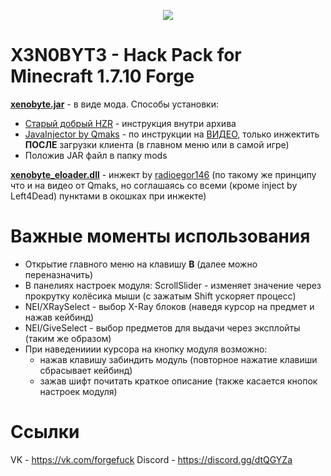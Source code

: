 <p align="center"><img src="https://github.com/N1nt4nd0/Xenobyte/blob/master/logo.png"></p>

# X3N0BYT3 - Hack Pack for Minecraft 1.7.10 Forge

<a href="https://github.com/N1nt4nd0/Xenobyte/blob/master/xenobyte.jar"><b>xenobyte.jar</b></a> - в виде мода. Способы установки:
  - <a href="https://yadi.sk/d/VRL1rF5E3KQHzb">Старый добрый HZR</a> - инструкция внутри архива
  - <a href="https://yadi.sk/d/l-bIC0a-grPrgA">JavaInjector by Qmaks</a> - по инструкции на <a href="https://www.youtube.com/watch?v=hmquFs06PlU">ВИДЕО</a>, только инжектить <b>ПОСЛЕ</b> загрузки клиента (в главном меню или в самой игре)
  - Положив JAR файл в папку mods
  
<a href="https://github.com/N1nt4nd0/Xenobyte/blob/master/xenobyte_eloader.dll"><b>xenobyte_eloader.dll</b></a> - инжект by <a href="https://github.com/radioegor146">radioegor146</a> (по такому же принципу что и на видео от Qmaks, но соглашаясь со всеми (кроме inject by Left4Dead) пунктами в окошках при инжекте)

# Важные моменты использования

  - Открытие главного меню на клавишу <b>B</b> (далее можно переназначить)
  - В панелиях настроек модуля: ScrollSlider - изменяет значение через прокрутку колёсика мыши (с зажатым Shift ускоряет процесс)
  - NEI/XRaySelect - выбор X-Ray блоков (наведя курсор на предмет и нажав кейбинд)
  - NEI/GiveSelect - выбор предметов для выдачи через эксплойты (таким же образом)
  - При наведенииии курсора на кнопку модуля возможно:
      + нажав клавишу забиндить модуль (повторное нажатие клавиши сбрасывает кейбинд)
      + зажав шифт почитать краткое описание (также касается кнопок настроек модуля)

# Ссылки

VK - https://vk.com/forgefuck
Discord - https://discord.gg/dtQGYZa
